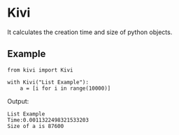# Kivi
It calculates the creation time and size of python objects.

## Example
``` 
from kivi import Kivi 

with Kivi("List Example"):
    a = [i for i in range(10000)]
```
Output:
```
List Example
Time:0.0011322498321533203
Size of a is 87600
```
